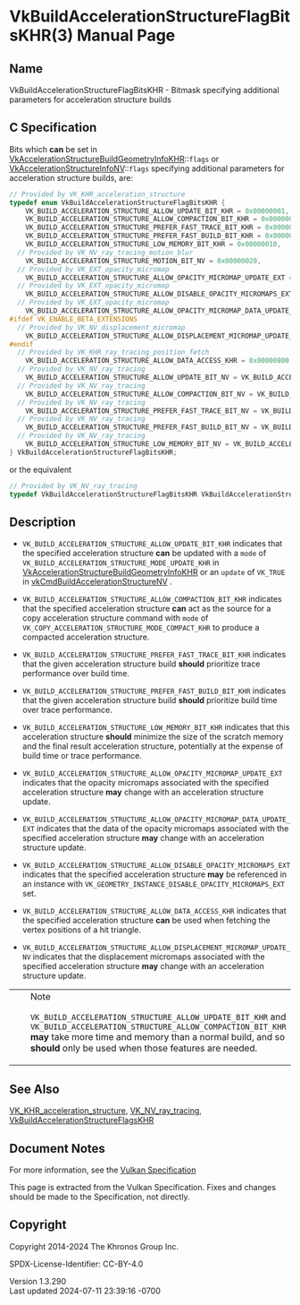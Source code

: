 # VkBuildAccelerationStructureFlagBitsKHR(3) Manual Page

## Name

VkBuildAccelerationStructureFlagBitsKHR - Bitmask specifying additional
parameters for acceleration structure builds



## <a href="#_c_specification" class="anchor"></a>C Specification

Bits which **can** be set in
[VkAccelerationStructureBuildGeometryInfoKHR](https://registry.khronos.org/vulkan/specs/1.3-extensions/man/html/VkAccelerationStructureBuildGeometryInfoKHR.html)::`flags`
or
[VkAccelerationStructureInfoNV](https://registry.khronos.org/vulkan/specs/1.3-extensions/man/html/VkAccelerationStructureInfoNV.html)::`flags`
specifying additional parameters for acceleration structure builds, are:

``` c
// Provided by VK_KHR_acceleration_structure
typedef enum VkBuildAccelerationStructureFlagBitsKHR {
    VK_BUILD_ACCELERATION_STRUCTURE_ALLOW_UPDATE_BIT_KHR = 0x00000001,
    VK_BUILD_ACCELERATION_STRUCTURE_ALLOW_COMPACTION_BIT_KHR = 0x00000002,
    VK_BUILD_ACCELERATION_STRUCTURE_PREFER_FAST_TRACE_BIT_KHR = 0x00000004,
    VK_BUILD_ACCELERATION_STRUCTURE_PREFER_FAST_BUILD_BIT_KHR = 0x00000008,
    VK_BUILD_ACCELERATION_STRUCTURE_LOW_MEMORY_BIT_KHR = 0x00000010,
  // Provided by VK_NV_ray_tracing_motion_blur
    VK_BUILD_ACCELERATION_STRUCTURE_MOTION_BIT_NV = 0x00000020,
  // Provided by VK_EXT_opacity_micromap
    VK_BUILD_ACCELERATION_STRUCTURE_ALLOW_OPACITY_MICROMAP_UPDATE_EXT = 0x00000040,
  // Provided by VK_EXT_opacity_micromap
    VK_BUILD_ACCELERATION_STRUCTURE_ALLOW_DISABLE_OPACITY_MICROMAPS_EXT = 0x00000080,
  // Provided by VK_EXT_opacity_micromap
    VK_BUILD_ACCELERATION_STRUCTURE_ALLOW_OPACITY_MICROMAP_DATA_UPDATE_EXT = 0x00000100,
#ifdef VK_ENABLE_BETA_EXTENSIONS
  // Provided by VK_NV_displacement_micromap
    VK_BUILD_ACCELERATION_STRUCTURE_ALLOW_DISPLACEMENT_MICROMAP_UPDATE_NV = 0x00000200,
#endif
  // Provided by VK_KHR_ray_tracing_position_fetch
    VK_BUILD_ACCELERATION_STRUCTURE_ALLOW_DATA_ACCESS_KHR = 0x00000800,
  // Provided by VK_NV_ray_tracing
    VK_BUILD_ACCELERATION_STRUCTURE_ALLOW_UPDATE_BIT_NV = VK_BUILD_ACCELERATION_STRUCTURE_ALLOW_UPDATE_BIT_KHR,
  // Provided by VK_NV_ray_tracing
    VK_BUILD_ACCELERATION_STRUCTURE_ALLOW_COMPACTION_BIT_NV = VK_BUILD_ACCELERATION_STRUCTURE_ALLOW_COMPACTION_BIT_KHR,
  // Provided by VK_NV_ray_tracing
    VK_BUILD_ACCELERATION_STRUCTURE_PREFER_FAST_TRACE_BIT_NV = VK_BUILD_ACCELERATION_STRUCTURE_PREFER_FAST_TRACE_BIT_KHR,
  // Provided by VK_NV_ray_tracing
    VK_BUILD_ACCELERATION_STRUCTURE_PREFER_FAST_BUILD_BIT_NV = VK_BUILD_ACCELERATION_STRUCTURE_PREFER_FAST_BUILD_BIT_KHR,
  // Provided by VK_NV_ray_tracing
    VK_BUILD_ACCELERATION_STRUCTURE_LOW_MEMORY_BIT_NV = VK_BUILD_ACCELERATION_STRUCTURE_LOW_MEMORY_BIT_KHR,
} VkBuildAccelerationStructureFlagBitsKHR;
```

or the equivalent

``` c
// Provided by VK_NV_ray_tracing
typedef VkBuildAccelerationStructureFlagBitsKHR VkBuildAccelerationStructureFlagBitsNV;
```

## <a href="#_description" class="anchor"></a>Description

- `VK_BUILD_ACCELERATION_STRUCTURE_ALLOW_UPDATE_BIT_KHR` indicates that
  the specified acceleration structure **can** be updated with a `mode`
  of `VK_BUILD_ACCELERATION_STRUCTURE_MODE_UPDATE_KHR` in
  [VkAccelerationStructureBuildGeometryInfoKHR](https://registry.khronos.org/vulkan/specs/1.3-extensions/man/html/VkAccelerationStructureBuildGeometryInfoKHR.html)
  or an `update` of `VK_TRUE` in
  [vkCmdBuildAccelerationStructureNV](https://registry.khronos.org/vulkan/specs/1.3-extensions/man/html/vkCmdBuildAccelerationStructureNV.html)
  .

- `VK_BUILD_ACCELERATION_STRUCTURE_ALLOW_COMPACTION_BIT_KHR` indicates
  that the specified acceleration structure **can** act as the source
  for a copy acceleration structure command with `mode` of
  `VK_COPY_ACCELERATION_STRUCTURE_MODE_COMPACT_KHR` to produce a
  compacted acceleration structure.

- `VK_BUILD_ACCELERATION_STRUCTURE_PREFER_FAST_TRACE_BIT_KHR` indicates
  that the given acceleration structure build **should** prioritize
  trace performance over build time.

- `VK_BUILD_ACCELERATION_STRUCTURE_PREFER_FAST_BUILD_BIT_KHR` indicates
  that the given acceleration structure build **should** prioritize
  build time over trace performance.

- `VK_BUILD_ACCELERATION_STRUCTURE_LOW_MEMORY_BIT_KHR` indicates that
  this acceleration structure **should** minimize the size of the
  scratch memory and the final result acceleration structure,
  potentially at the expense of build time or trace performance.

- `VK_BUILD_ACCELERATION_STRUCTURE_ALLOW_OPACITY_MICROMAP_UPDATE_EXT`
  indicates that the opacity micromaps associated with the specified
  acceleration structure **may** change with an acceleration structure
  update.

- `VK_BUILD_ACCELERATION_STRUCTURE_ALLOW_OPACITY_MICROMAP_DATA_UPDATE_EXT`
  indicates that the data of the opacity micromaps associated with the
  specified acceleration structure **may** change with an acceleration
  structure update.

- `VK_BUILD_ACCELERATION_STRUCTURE_ALLOW_DISABLE_OPACITY_MICROMAPS_EXT`
  indicates that the specified acceleration structure **may** be
  referenced in an instance with
  `VK_GEOMETRY_INSTANCE_DISABLE_OPACITY_MICROMAPS_EXT` set.

- `VK_BUILD_ACCELERATION_STRUCTURE_ALLOW_DATA_ACCESS_KHR` indicates that
  the specified acceleration structure **can** be used when fetching the
  vertex positions of a hit triangle.

- `VK_BUILD_ACCELERATION_STRUCTURE_ALLOW_DISPLACEMENT_MICROMAP_UPDATE_NV`
  indicates that the displacement micromaps associated with the
  specified acceleration structure **may** change with an acceleration
  structure update.

<table>
<colgroup>
<col style="width: 50%" />
<col style="width: 50%" />
</colgroup>
<tbody>
<tr>
<td class="icon"><em></em></td>
<td class="content">Note
<p><code>VK_BUILD_ACCELERATION_STRUCTURE_ALLOW_UPDATE_BIT_KHR</code> and
<code>VK_BUILD_ACCELERATION_STRUCTURE_ALLOW_COMPACTION_BIT_KHR</code>
<strong>may</strong> take more time and memory than a normal build, and
so <strong>should</strong> only be used when those features are
needed.</p></td>
</tr>
</tbody>
</table>

## <a href="#_see_also" class="anchor"></a>See Also

[VK_KHR_acceleration_structure](https://registry.khronos.org/vulkan/specs/1.3-extensions/man/html/VK_KHR_acceleration_structure.html),
[VK_NV_ray_tracing](https://registry.khronos.org/vulkan/specs/1.3-extensions/man/html/VK_NV_ray_tracing.html),
[VkBuildAccelerationStructureFlagsKHR](https://registry.khronos.org/vulkan/specs/1.3-extensions/man/html/VkBuildAccelerationStructureFlagsKHR.html)

## <a href="#_document_notes" class="anchor"></a>Document Notes

For more information, see the <a
href="https://registry.khronos.org/vulkan/specs/1.3-extensions/html/vkspec.html#VkBuildAccelerationStructureFlagBitsKHR"
target="_blank" rel="noopener">Vulkan Specification</a>

This page is extracted from the Vulkan Specification. Fixes and changes
should be made to the Specification, not directly.

## <a href="#_copyright" class="anchor"></a>Copyright

Copyright 2014-2024 The Khronos Group Inc.

SPDX-License-Identifier: CC-BY-4.0

Version 1.3.290  
Last updated 2024-07-11 23:39:16 -0700
